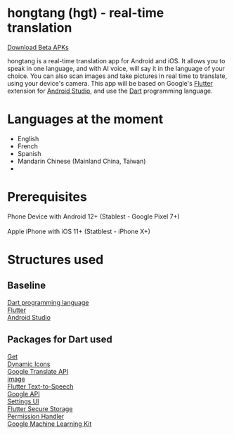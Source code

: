 # hongtang (hgt) - real-time translation 

[Download Beta APKs](https://github.com/bt0j/hgt/releases)

hongtang is a real-time translation app for Android and iOS. It allows you to speak in one language, and with AI voice, will say it in the language of your choice. You can also scan images and take pictures in real time to translate, using your device's camera. This app will be based on Google's [Flutter](https://docs.flutter.dev/) extension for [Android Studio](developer.android.com/studio), and use the [Dart](https://dart.dev/) programming language.

# Languages at the moment
- English
- French
- Spanish
- Mandarin Chinese (Mainland China, Taiwan)
- 

# Prerequisites
Phone Device with Android 12+ (Stablest - Google Pixel 7+)
<br>
<br>
Apple iPhone with iOS 11+ (Statblest - iPhone X+)

# Structures used

## Baseline
[Dart programming language](https://dart.dev/)
<br>
[Flutter](https://docs.flutter.dev/)
<br>
[Android Studio](developer.android.com/studio)
<br>

## Packages for Dart used
[Get](https://pub.dev/packages/get)
<br>
[Dynamic Icons](https://pub.dev/packages/dynamic_icons)
<br>
[Google Translate API](https://pub.dev/packages/google_translate)
<br>
[image](https://pub.dev/packages/image)
<br>
[Flutter Text-to-Speech](https://pub.dev/packages/flutter_tts)
<br>
[Google API](https://pub.dev/packages/googleapis)
<br>
[Settings UI](https://pub.dev/packages/settings_ui)
<br>
[Flutter Secure Storage](https://pub.dev/packages/flutter_secure_storage)
<br>
[Permission Handler](https://pub.dev/packages/permission_handler)
<br>
[Google Machine Learning Kit](https://pub.dev/packages/google_ml_kit)


  
